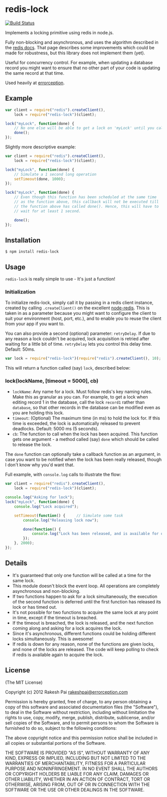 redis-lock
==========

[![Build Status](https://travis-ci.org/errorception/redis-lock.svg)](https://travis-ci.org/errorception/redis-lock)

Implements a locking primitive using redis in node.js.

Fully non-blocking and asynchronous, and uses the algorithm described in the [redis docs](http://redis.io/commands/set).
That page describes some improvements which could be made for robustness, but this library does not implement them (yet).

Useful for concurrency control. For example, when updating a database record you might want to ensure that no other part of your code is updating the same record at that time.

Used heavily at [errorception](http://errorception.com/).

## Example

```javascript
var client = require("redis").createClient(),
	lock = require("redis-lock")(client);

lock("myLock", function(done) {
	// No one else will be able to get a lock on 'myLock' until you call done()
	done();
});
```

Slightly more descriptive example:
```javascript
var client = require("redis").createClient(),
	lock = require("redis-lock")(client);

lock("myLock", function(done) {
	// Simulate a 1 second long operation
	setTimeout(done, 1000);
});

lock("myLock", function(done) {
	// Even though this function has been scheduled at the same time 
	// as the function above, this callback will not be executed till 
	// the function above has called done(). Hence, this will have to
	// wait for at least 1 second.

	done();
});
```

## Installation

	$ npm install redis-lock


## Usage

``redis-lock`` is really simple to use - It's just a function!

### Initialization

To initialize redis-lock, simply call it by passing in a redis client instance, created by calling ``.createClient()`` on the excellent [node-redis](https://github.com/mranney/node_redis). This is taken in as a parameter because you might want to configure the client to suit your environment (host, port, etc.), and to enable you to reuse the client from your app if you want to.

You can also provide a second (optional) parameter: `retryDelay`. If due to any reason a lock couldn't be acquired, lock acquisition is retried after waiting for a little bit of time. `retryDelay` lets you control this delay time. Default: 50ms.

```javascript
var lock = require("redis-lock")(require("redis").createClient(), 10);
```

This will return a function called (say) ``lock``, described below:

### lock(lockName, [timeout = 5000], cb)

* ``lockName``: Any name for a lock. Must follow redis's key naming rules. Make this as granular as you can. For example, to get a lock when editing record 1 in the database, call the lock ``record1`` rather than ``database``, so that other records in the database can be modified even as you are holding this lock.
* ``timeout``: (Optional) The maximum time (in ms) to hold the lock for. If this time is exceeded, the lock is automatically released to prevent deadlocks. Default: 5000 ms (5 seconds).
* ``cb``: The function to call when the lock has been acquired. This function gets one argument - a method called (say) ``done`` which should be called to release the lock.

The ``done`` function can optionally take a callback function as an argument, in case you want to be notified when the lock has been really released, though I don't know why you'd want that.

Full example, with ``console.log`` calls to illustrate the flow:
```javascript
var client = require("redis").createClient(),
	lock = require("redis-lock")(client);

console.log("Asking for lock");
lock("myLock", function(done) {
	console.log("Lock acquired");

	setTimeout(function() {		// Simulate some task
		console.log("Releasing lock now");

		done(function() {
			console.log("Lock has been released, and is available for others to use");
		});
	}, 2000);
});
```

## Details

* It's guaranteed that only one function will be called at a time for the same lock.
* This module doesn't block the event loop. All operations are completely asynchronous and non-blocking.
* If two functions happen to ask for a lock simultaneously, the execution of the second function is deferred until the first function has released its lock or has timed out.
* It's not possible for two functions to acquire the same lock at any point in time, except if the timeout is breached.
* If the timeout is breached, the lock is released, and the next function coming along and asking for a lock acquires the lock.
* Since it's asynchronous, different functions could be holding different locks simultaneously. This is awesome!
* If redis is down for any reason, none of the functions are given locks, and none of the locks are released. The code will keep polling to check if redis is available again to acquire the lock.

## License

(The MIT License)

Copyright (c) 2012 Rakesh Pai <rakeshpai@errorception.com>

Permission is hereby granted, free of charge, to any person obtaining a copy of this software and associated documentation files (the "Software"), to deal in the Software without restriction, including without limitation the rights to use, copy, modify, merge, publish, distribute, sublicense, and/or sell copies of the Software, and to permit persons to whom the Software is furnished to do so, subject to the following conditions:

The above copyright notice and this permission notice shall be included in all copies or substantial portions of the Software.

THE SOFTWARE IS PROVIDED "AS IS", WITHOUT WARRANTY OF ANY KIND, EXPRESS OR IMPLIED, INCLUDING BUT NOT LIMITED TO THE WARRANTIES OF MERCHANTABILITY, FITNESS FOR A PARTICULAR PURPOSE AND NONINFRINGEMENT. IN NO EVENT SHALL THE AUTHORS OR COPYRIGHT HOLDERS BE LIABLE FOR ANY CLAIM, DAMAGES OR OTHER LIABILITY, WHETHER IN AN ACTION OF CONTRACT, TORT OR OTHERWISE, ARISING FROM, OUT OF OR IN CONNECTION WITH THE SOFTWARE OR THE USE OR OTHER DEALINGS IN THE SOFTWARE.
